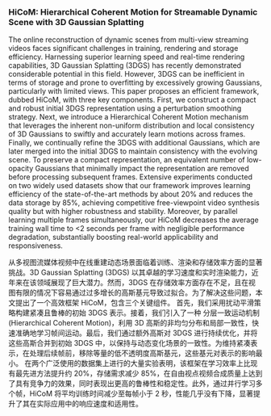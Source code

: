 ### HiCoM: Hierarchical Coherent Motion for Streamable Dynamic Scene with 3D Gaussian Splatting

The online reconstruction of dynamic scenes from multi-view streaming videos faces significant challenges in training, rendering and storage efficiency. Harnessing superior learning speed and real-time rendering capabilities, 3D Gaussian Splatting (3DGS) has recently demonstrated considerable potential in this field. However, 3DGS can be inefficient in terms of storage and prone to overfitting by excessively growing Gaussians, particularly with limited views. This paper proposes an efficient framework, dubbed HiCoM, with three key components. First, we construct a compact and robust initial 3DGS representation using a perturbation smoothing strategy. Next, we introduce a Hierarchical Coherent Motion mechanism that leverages the inherent non-uniform distribution and local consistency of 3D Gaussians to swiftly and accurately learn motions across frames. Finally, we continually refine the 3DGS with additional Gaussians, which are later merged into the initial 3DGS to maintain consistency with the evolving scene. To preserve a compact representation, an equivalent number of low-opacity Gaussians that minimally impact the representation are removed before processing subsequent frames. Extensive experiments conducted on two widely used datasets show that our framework improves learning efficiency of the state-of-the-art methods by about 20% and reduces the data storage by 85%, achieving competitive free-viewpoint video synthesis quality but with higher robustness and stability. Moreover, by parallel learning multiple frames simultaneously, our HiCoM decreases the average training wall time to <2 seconds per frame with negligible performance degradation, substantially boosting real-world applicability and responsiveness.

从多视图流媒体视频中在线重建动态场景面临着训练、渲染和存储效率方面的显著挑战。3D Gaussian Splatting (3DGS) 以其卓越的学习速度和实时渲染能力，近年来在该领域展现了巨大潜力。然而，3DGS 在存储效率方面存在不足，且在视图有限的情况下容易通过过多增长的高斯基元导致过拟合。为了解决这些问题，本文提出了一个高效框架 HiCoM，包含三个关键组件。
首先，我们采用扰动平滑策略构建紧凑且鲁棒的初始 3DGS 表示。接着，我们引入了一种 分层一致运动机制 (Hierarchical Coherent Motion)，利用 3D 高斯的非均匀分布和局部一致性，快速准确地学习帧间运动。最后，我们通过额外高斯对 3DGS 进行持续优化，并将这些高斯合并到初始 3DGS 中，以保持与动态变化场景的一致性。为维持紧凑表示，在处理后续帧前，移除等量的低不透明度高斯基元，这些基元对表示的影响最小。
在两个广泛使用的数据集上进行的大量实验表明，该框架在学习效率上比现有最先进方法提升约 20%，存储需求减少 85%，在自由视点视频合成质量上达到了具有竞争力的效果，同时表现出更高的鲁棒性和稳定性。此外，通过并行学习多个帧，HiCoM 将平均训练时间减少至每帧小于 2 秒，性能几乎没有下降，显著提升了其在实际应用中的响应速度和适用性。
